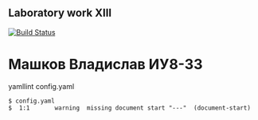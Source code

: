## Laboratory work XIII
[![Build Status](https://travis-ci.org/VladislavMashkov/lab13.svg?branch=master)](https://travis-ci.org/VladislavMashkov/lab13)
# Машков Владислав ИУ8-33
yamllint config.yaml
```ShellSession
$ config.yaml
$  1:1       warning  missing document start "---"  (document-start)
```
